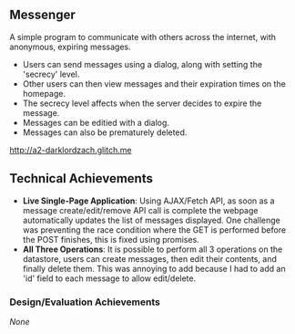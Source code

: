 ## Messenger
A simple program to communicate with others across the internet, with anonymous, expiring messages.

- Users can send messages using a dialog, along with setting the 'secrecy' level.
- Other users can then view messages and their expiration times on the homepage.
- The secrecy level affects when the server decides to expire the message.
- Messages can be editied with a dialog.
- Messages can also be prematurely deleted.

http://a2-darklordzach.glitch.me

## Technical Achievements
- **Live Single-Page Application**: Using AJAX/Fetch API, as soon as a message create/edit/remove API call is complete the webpage automatically updates the list of messages displayed. One challenge was preventing the race condition where the GET is performed before the POST finishes, this is fixed using promises.
- **All Three Operations**: It is possible to perform all 3 operations on the datastore, users can create messages, then edit their contents, and finally delete them. This was annoying to add because I had to add an 'id' field to each message to allow edit/delete.

### Design/Evaluation Achievements
*None*
